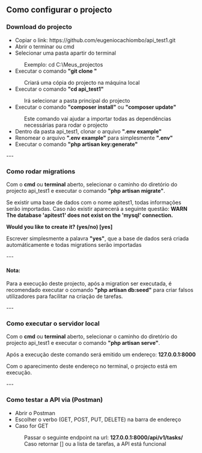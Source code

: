 ## Como configurar o projecto

### Download do projecto

<ul>
<li>Copiar o link: https://github.com/eugeniocachiombo/api_test1.git </li>
<li>Abrir o terminar ou cmd</li>
<li>Selecionar uma pasta apartir do terminal</li>
    <ul type="none">
    <li>Exemplo: cd C:\Meus_projectos</li>
    </ul>
<li>Executar o comando <b>"git clone <link copiado>"</b> </li>
    <ul type="none">
    <li>Criará uma cópia do projecto na máquina local</li>
    </ul>
<li>Executar o comando <b>"cd api_test1"</b></li>
    <ul type="none">
    <li>Irá selecionar a pasta principal do projecto</li>
    </ul>
<li>Executar o comando <b>"composer install"</b> ou <b>"composer update"</b></li>
    <ul type="none">
    <li>Este comando vai ajudar a importar todas as dependências necessárias para rodar o projecto</li>
    </ul>
<li>Dentro da pasta api_test1, clonar o arquivo <b>".env example"</b></li>
<li>Renomear o arquivo <b>".env example"</b> para simplesmente <b>".env"</b></li>
<li>Executar o comando <b>"php artisan key:generate"</b></li>
</ul>
---


### Como rodar migrations

<p>
Com o <b>cmd</b> ou <b>terminal</b> aberto, selecionar o caminho do diretório do projecto api_test1 e executar o comando <b>"php artisan migrate"</b>.
</p>

<p>
Se existir uma base de dados com o nome apitest1, todas informações serão importadas. Caso não existir aparecerá a seguinte questão:

<strong>
    WARN  The database 'apitest1' does not exist on the 'mysql' connection.  

  Would you like to create it? (yes/no) [yes]
</strong> 

Escrever simplesmente a palavra <b>"yes"</b>, que a base de dados será criada automáticamente e todas migrations serão importadas 
</p>
---


#### Nota:
<p>
Para a execução deste projecto, após a migration ser executada, é recomendado executar o comando <b>"php artisan db:seed"</b>  para criar falsos utilizadores para facilitar na criação de tarefas.
</p>
---


### Como executar o servidor local

<p>
Com o <b>cmd</b> ou <b>terminal</b> aberto, selecionar o caminho do diretório do projecto api_test1 e executar o comando <b>"php artisan serve"</b>.
</p>

<p>
Após a execução deste comando será emitido um endereço: <b>127.0.0.1:8000</b> 
</p>

<p>
Com o aparecimento deste endereço no terminal, o projecto está em execução. 
</p>
---


### Como testar a API via (Postman)

<ul>
<li>Abrir o Postman</li>
<li>Escolher o verbo (GET, POST, PUT, DELETE) na barra de endereço</li>
<li>Caso for GET</li>
    <ul type="none">
    <li>Passar o seguinte endpoint na url: <b>127.0.0.1:8000/api/v1/tasks/</b></li>
    <li>Caso retornar [] ou a lista de tarefas, a API está funcional</b></li>
    </ul>
</ul>